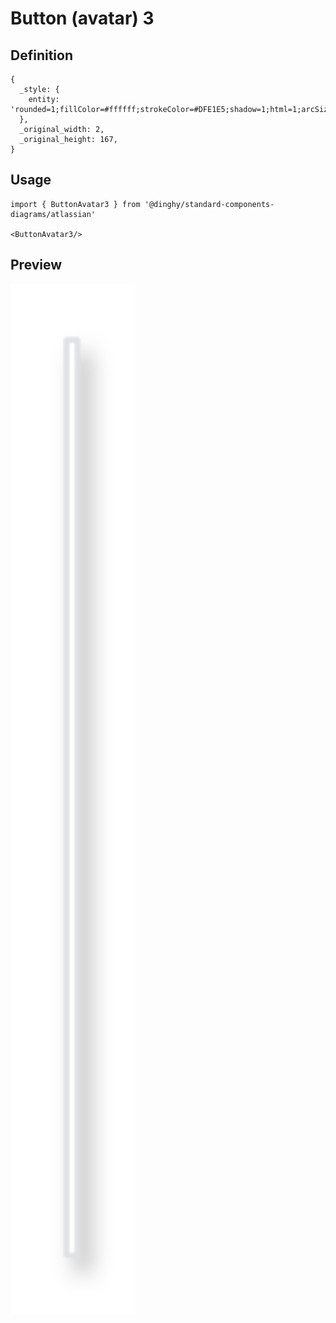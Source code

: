 # Button (avatar) 3

## Definition

```
{
  _style: { 
    entity: 'rounded=1;fillColor=#ffffff;strokeColor=#DFE1E5;shadow=1;html=1;arcSize=4',
  },
  _original_width: 2,
  _original_height: 167,
}
```

## Usage

```
import { ButtonAvatar3 } from '@dinghy/standard-components-diagrams/atlassian'

<ButtonAvatar3/>
```

## Preview

<img src="./button-avatar-3.png" width="200"/>
